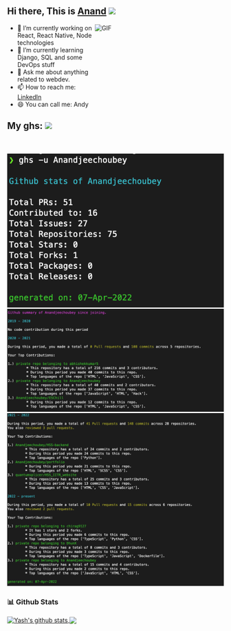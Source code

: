 <h2> Hi there, This is <a href="https://anandjeechoubey.netlify.app/">Anand</a> <img src="https://media.giphy.com/media/hvRJCLFzcasrR4ia7z/giphy.gif" width="25px"> </h2>

<img align="right" alt="GIF" src="https://media.giphy.com/media/ule4vhcY1xEKQ/giphy.gif" width="300" height="300">

- 🔭 I’m currently working on React, React Native, Node technologies
- 🌱 I’m currently learning Django, SQL and some DevOps stuff
- 💬 Ask me about anything related to webdev.
- 📫 How to reach me: [LinkedIn](https://www.linkedin.com/in/anand-jee-choubey/)
- 😄 You can call me: Andy

<h2> My ghs: <img src="https://media.giphy.com/media/8lQyyys3SGBoUUxrUp/giphy.gif" width="25px"> </h2>

<img src="./ghs1.png">
<img src="./ghs2.png">
<img src="./ghs3.png">

### 📊 Github Stats

<a href="https://github.com/Anandjeechoubey">
  <img align="center" src="https://github-readme-stats.vercel.app/api?username=Anandjeechoubey&show_icons=true&include_all_commits=true&theme=material-palenight" alt="Yash's github stats" style="width:56%;" />
</a>
<a href="https://github.com/Anandjeechoubey">
  <img align="center" src="https://github-readme-stats.vercel.app/api/top-langs/?username=Anandjeechoubey&layout=compact&theme=material-palenight&langs_count=8" style="width:40%;" />
</a>
